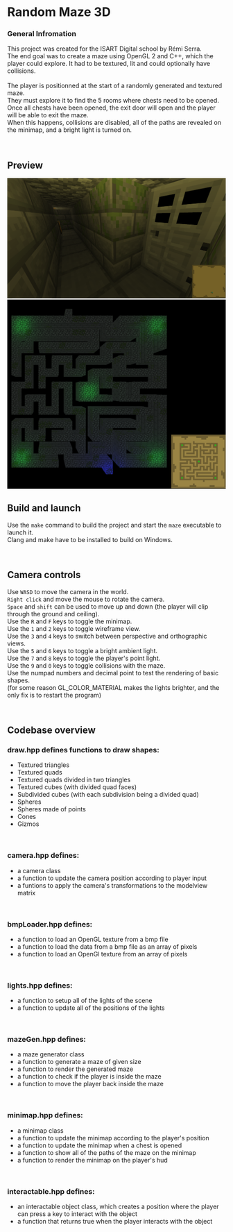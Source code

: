 # Random Maze 3D

### General Infromation

This project was created for the ISART Digital school by Rémi Serra. <br>
The end goal was to create a maze using OpenGL 2 and C++, which the player could explore. It had to be textured, lit and could optionally have collisions. <br> 
<br>
The player is positionned at the start of a randomly generated and textured maze. <br> 
They must explore it to find the 5 rooms where chests need to be opened. <br> 
Once all chests have been opened, the exit door will open and the player will be able to exit the maze. <br>
When this happens, collisions are disabled, all of the paths are revealed on the minimap, and a bright light is turned on. <br>

<br>


## Preview

<img src="screenshots/interior.png" style="width:600px;">
<img src="screenshots/outside.png" style="width:600px;">

<br>

## Build and launch

Use the `make` command to build the project and start the `maze` executable to launch it. <br>
Clang and make have to be installed to build on Windows.

<br>

## Camera controls

Use `WASD` to move the camera in the world. <br>
`Right click` and move the mouse to rotate the camera. <br>
`Space` and `shift` can be used to move up and down (the player will clip through the ground and ceiling). <br>
Use the `R` and `F` keys to toggle the minimap. <br>
Use the `1` and `2` keys to toggle wireframe view. <br>
Use the `3` and `4` keys to switch between perspective and orthographic views. <br>
Use the `5` and `6` keys to toggle a bright ambient light. <br>
Use the `7` and `8` keys to toggle the player's point light. <br>
Use the `9` and `0` keys to toggle collisions with the maze. <br>
Use the numpad numbers and decimal point to test the rendering of basic shapes. <br>
(for some reason GL_COLOR_MATERIAL makes the lights brighter, and the only fix is to restart the program)

<br>

## Codebase overview

### draw.hpp defines functions to draw shapes:
- Textured triangles
- Textured quads
- Textured quads divided in two triangles
- Textured cubes (with divided quad faces)
- Subdivided cubes (with each subdivision being a divided quad)
- Spheres
- Spheres made of points
- Cones
- Gizmos

<br>

### camera.hpp defines:
- a camera class
- a function to update the camera position according to player input
- a funtions to apply the camera's transformations to the modelview matrix

<br>

### bmpLoader.hpp defines:
- a function to load an OpenGL texture from a bmp file
- a function to load the data from a bmp file as an array of pixels
- a function to load an OpenGl texture from an array of pixels

<br>

### lights.hpp defines:
- a function to setup all of the lights of the scene
- a function to update all of the positions of the lights

<br>

### mazeGen.hpp defines:
- a maze generator class
- a function to generate a maze of given size
- a function to render the generated maze
- a function to check if the player is inside the maze
- a function to move the player back inside the maze

<br>

### minimap.hpp defines:
- a minimap class
- a function to update the minimap according to the player's position
- a function to update the minimap when a chest is opened
- a function to show all of the paths of the maze on the minimap
- a function to render the minimap on the player's hud

<br>

### interactable.hpp defines:
- an interactable object class, which creates a position where the player can press a key to interact with the object
- a function that returns true when the player interacts with the object
